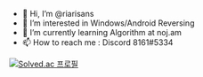 - 👋 Hi, I’m @riarisans
- 👀 I’m interested in Windows/Android Reversing
- 🌱 I’m currently learning Algorithm at noj.am
- 📫 How to reach me : Discord 8161#5334

[![Solved.ac
프로필](http://mazassumnida.wtf/api/v2/generate_badge?boj=riari)](https://solved.ac/riari)